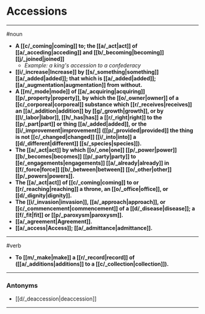 # Accessions
---
#noun
- **A [[c/_coming|coming]] to; the [[a/_act|act]] of [[a/_acceding|acceding]] and [[b/_becoming|becoming]] [[j/_joined|joined]]**
	- _Example: a king's accession to a confederacy_
- **[[i/_increase|Increase]] by [[s/_something|something]] [[a/_added|added]]; that which is [[a/_added|added]]; [[a/_augmentation|augmentation]] from without.**
- **A [[m/_mode|mode]] of [[a/_acquiring|acquiring]] [[p/_property|property]], by which the [[o/_owner|owner]] of a [[c/_corporeal|corporeal]] substance which [[r/_receives|receives]] an [[a/_addition|addition]] by [[g/_growth|growth]], or by [[l/_labor|labor]], [[h/_has|has]] a [[r/_right|right]] to the [[p/_part|part]] or thing [[a/_added|added]], or the [[i/_improvement|improvement]] ([[p/_provided|provided]] the thing is not [[c/_changed|changed]] [[i/_into|into]] a [[d/_different|different]] [[s/_species|species]]).**
- **The [[a/_act|act]] by which [[o/_one|one]] [[p/_power|power]] [[b/_becomes|becomes]] [[p/_party|party]] to [[e/_engagements|engagements]] [[a/_already|already]] in [[f/_force|force]] [[b/_between|between]] [[o/_other|other]] [[p/_powers|powers]].**
- **The [[a/_act|act]] of [[c/_coming|coming]] to or [[r/_reaching|reaching]] a throne, an [[o/_office|office]], or [[d/_dignity|dignity]].**
- **The [[i/_invasion|invasion]], [[a/_approach|approach]], or [[c/_commencement|commencement]] of a [[d/_disease|disease]]; a [[f/_fit|fit]] or [[p/_paroxysm|paroxysm]].**
- **[[a/_agreement|Agreement]].**
- **[[a/_access|Access]]; [[a/_admittance|admittance]].**
---
#verb
- **To [[m/_make|make]] a [[r/_record|record]] of ([[a/_additions|additions]] to a [[c/_collection|collection]]).**
---
### Antonyms
- [[d/_deaccession|deaccession]]
---

